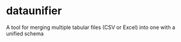 # dataunifier
A tool for merging multiple tabular files (CSV or Excel) into one with a unified schema

